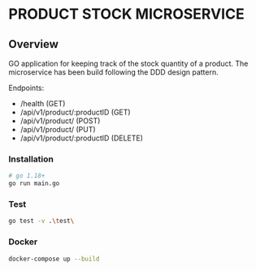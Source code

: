 # PRODUCT STOCK MICROSERVICE

## Overview

GO application for keeping track of the stock quantity of a product.
The microservice has been build following the DDD design pattern.

Endpoints:

- /health (GET)
- /api/v1/product/:productID (GET)
- /api/v1/product/ (POST)
- /api/v1/product/ (PUT)
- /api/v1/product/:productID (DELETE)

### Installation

```sh
# go 1.18+
go run main.go
```

### Test

```sh
go test -v .\test\
```

### Docker

```sh
docker-compose up --build
```
